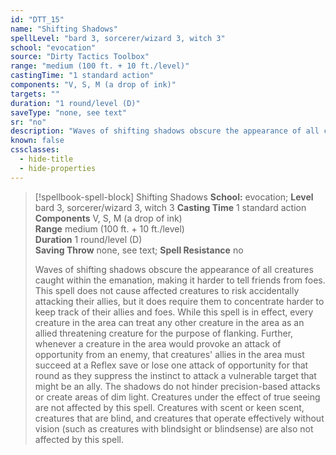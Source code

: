 ```yaml
---
id: "DTT_15"
name: "Shifting Shadows"
spellLevel: "bard 3, sorcerer/wizard 3, witch 3"
school: "evocation"
source: "Dirty Tactics Toolbox"
range: "medium (100 ft. + 10 ft./level)"
castingTime: "1 standard action"
components: "V, S, M (a drop of ink)"
targets: ""
duration: "1 round/level (D)"
saveType: "none, see text"
sr: "no"
description: "Waves of shifting shadows obscure the appearance of all creatures caught within the emanation, making it harder to tell friends from foes.  This spell does not cause affected creatures to risk accidentally attacking their allies, but it does require them to concentrate harder to keep track of their allies and foes. While this spell is in effect, every creature in the area can treat any other creature in the area as an allied threatening creature for the purpose of flanking. Further, whenever a creature in the area would provoke an attack of opportunity from an enemy, that creatures' allies in the area must succeed at a Reflex save or lose one attack of opportunity for that round as they suppress the instinct to attack a vulnerable target that might be an ally. The shadows do not hinder precision-based attacks or create areas of dim light.  Creatures under the effect of true seeing are not affected by this spell. Creatures with scent or keen scent, creatures that are blind, and creatures that operate effectively without vision (such as creatures with blindsight or blindsense) are also not affected by this spell."
known: false
cssclasses:
  - hide-title
  - hide-properties
---
```


> [!spellbook-spell-block] Shifting Shadows
> **School:** evocation; **Level** bard 3, sorcerer/wizard 3, witch 3
> **Casting Time** 1 standard action  
> **Components** V, S, M (a drop of ink)  
> **Range** medium (100 ft. + 10 ft./level)  
> **Duration** 1 round/level (D)  
> **Saving Throw** none, see text; **Spell Resistance** no
> 
> Waves of shifting shadows obscure the appearance of all creatures caught within the emanation, making it harder to tell friends from foes.  This spell does not cause affected creatures to risk accidentally attacking their allies, but it does require them to concentrate harder to keep track of their allies and foes. While this spell is in effect, every creature in the area can treat any other creature in the area as an allied threatening creature for the purpose of flanking. Further, whenever a creature in the area would provoke an attack of opportunity from an enemy, that creatures' allies in the area must succeed at a Reflex save or lose one attack of opportunity for that round as they suppress the instinct to attack a vulnerable target that might be an ally. The shadows do not hinder precision-based attacks or create areas of dim light.  Creatures under the effect of true seeing are not affected by this spell. Creatures with scent or keen scent, creatures that are blind, and creatures that operate effectively without vision (such as creatures with blindsight or blindsense) are also not affected by this spell.